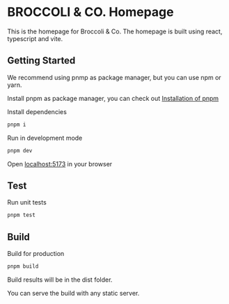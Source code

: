 # BROCCOLI & CO. Homepage

This is the homepage for Broccoli & Co.
The homepage is built using react, typescript and vite.

## Getting Started

We recommend using pnmp as package manager, but you can use npm or yarn.

Install pnpm as package manager, you can check out [Installation of pnpm](https://pnpm.io/installation)

Install dependencies

```bash
pnpm i
```

Run in development mode

```bash
pnpm dev
```

Open [localhost:5173](http://localhost:5173/) in your browser

## Test

Run unit tests

```bash
pnpm test
```

## Build

Build for production

```bash
pnpm build
```

Build results will be in the dist folder.

You can serve the build with any static server.
